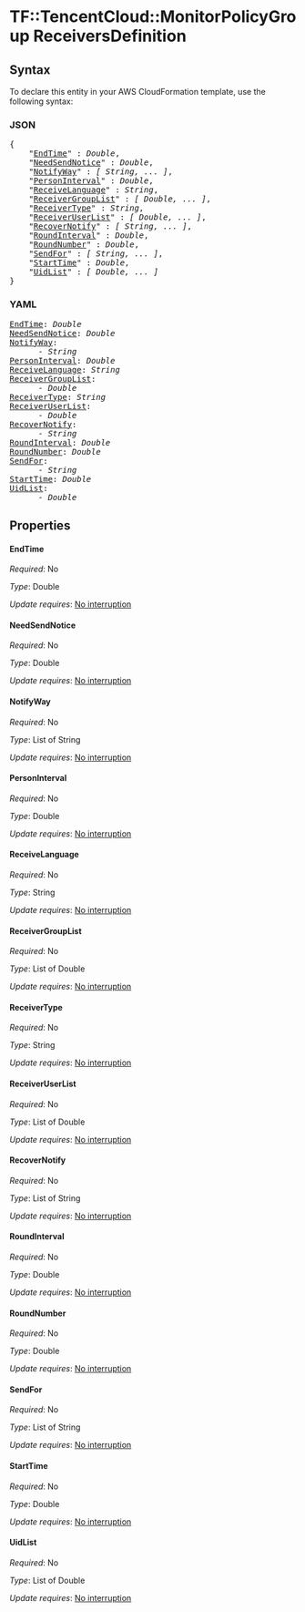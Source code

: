 # TF::TencentCloud::MonitorPolicyGroup ReceiversDefinition

## Syntax

To declare this entity in your AWS CloudFormation template, use the following syntax:

### JSON

<pre>
{
    "<a href="#endtime" title="EndTime">EndTime</a>" : <i>Double</i>,
    "<a href="#needsendnotice" title="NeedSendNotice">NeedSendNotice</a>" : <i>Double</i>,
    "<a href="#notifyway" title="NotifyWay">NotifyWay</a>" : <i>[ String, ... ]</i>,
    "<a href="#personinterval" title="PersonInterval">PersonInterval</a>" : <i>Double</i>,
    "<a href="#receivelanguage" title="ReceiveLanguage">ReceiveLanguage</a>" : <i>String</i>,
    "<a href="#receivergrouplist" title="ReceiverGroupList">ReceiverGroupList</a>" : <i>[ Double, ... ]</i>,
    "<a href="#receivertype" title="ReceiverType">ReceiverType</a>" : <i>String</i>,
    "<a href="#receiveruserlist" title="ReceiverUserList">ReceiverUserList</a>" : <i>[ Double, ... ]</i>,
    "<a href="#recovernotify" title="RecoverNotify">RecoverNotify</a>" : <i>[ String, ... ]</i>,
    "<a href="#roundinterval" title="RoundInterval">RoundInterval</a>" : <i>Double</i>,
    "<a href="#roundnumber" title="RoundNumber">RoundNumber</a>" : <i>Double</i>,
    "<a href="#sendfor" title="SendFor">SendFor</a>" : <i>[ String, ... ]</i>,
    "<a href="#starttime" title="StartTime">StartTime</a>" : <i>Double</i>,
    "<a href="#uidlist" title="UidList">UidList</a>" : <i>[ Double, ... ]</i>
}
</pre>

### YAML

<pre>
<a href="#endtime" title="EndTime">EndTime</a>: <i>Double</i>
<a href="#needsendnotice" title="NeedSendNotice">NeedSendNotice</a>: <i>Double</i>
<a href="#notifyway" title="NotifyWay">NotifyWay</a>: <i>
      - String</i>
<a href="#personinterval" title="PersonInterval">PersonInterval</a>: <i>Double</i>
<a href="#receivelanguage" title="ReceiveLanguage">ReceiveLanguage</a>: <i>String</i>
<a href="#receivergrouplist" title="ReceiverGroupList">ReceiverGroupList</a>: <i>
      - Double</i>
<a href="#receivertype" title="ReceiverType">ReceiverType</a>: <i>String</i>
<a href="#receiveruserlist" title="ReceiverUserList">ReceiverUserList</a>: <i>
      - Double</i>
<a href="#recovernotify" title="RecoverNotify">RecoverNotify</a>: <i>
      - String</i>
<a href="#roundinterval" title="RoundInterval">RoundInterval</a>: <i>Double</i>
<a href="#roundnumber" title="RoundNumber">RoundNumber</a>: <i>Double</i>
<a href="#sendfor" title="SendFor">SendFor</a>: <i>
      - String</i>
<a href="#starttime" title="StartTime">StartTime</a>: <i>Double</i>
<a href="#uidlist" title="UidList">UidList</a>: <i>
      - Double</i>
</pre>

## Properties

#### EndTime

_Required_: No

_Type_: Double

_Update requires_: [No interruption](https://docs.aws.amazon.com/AWSCloudFormation/latest/UserGuide/using-cfn-updating-stacks-update-behaviors.html#update-no-interrupt)

#### NeedSendNotice

_Required_: No

_Type_: Double

_Update requires_: [No interruption](https://docs.aws.amazon.com/AWSCloudFormation/latest/UserGuide/using-cfn-updating-stacks-update-behaviors.html#update-no-interrupt)

#### NotifyWay

_Required_: No

_Type_: List of String

_Update requires_: [No interruption](https://docs.aws.amazon.com/AWSCloudFormation/latest/UserGuide/using-cfn-updating-stacks-update-behaviors.html#update-no-interrupt)

#### PersonInterval

_Required_: No

_Type_: Double

_Update requires_: [No interruption](https://docs.aws.amazon.com/AWSCloudFormation/latest/UserGuide/using-cfn-updating-stacks-update-behaviors.html#update-no-interrupt)

#### ReceiveLanguage

_Required_: No

_Type_: String

_Update requires_: [No interruption](https://docs.aws.amazon.com/AWSCloudFormation/latest/UserGuide/using-cfn-updating-stacks-update-behaviors.html#update-no-interrupt)

#### ReceiverGroupList

_Required_: No

_Type_: List of Double

_Update requires_: [No interruption](https://docs.aws.amazon.com/AWSCloudFormation/latest/UserGuide/using-cfn-updating-stacks-update-behaviors.html#update-no-interrupt)

#### ReceiverType

_Required_: No

_Type_: String

_Update requires_: [No interruption](https://docs.aws.amazon.com/AWSCloudFormation/latest/UserGuide/using-cfn-updating-stacks-update-behaviors.html#update-no-interrupt)

#### ReceiverUserList

_Required_: No

_Type_: List of Double

_Update requires_: [No interruption](https://docs.aws.amazon.com/AWSCloudFormation/latest/UserGuide/using-cfn-updating-stacks-update-behaviors.html#update-no-interrupt)

#### RecoverNotify

_Required_: No

_Type_: List of String

_Update requires_: [No interruption](https://docs.aws.amazon.com/AWSCloudFormation/latest/UserGuide/using-cfn-updating-stacks-update-behaviors.html#update-no-interrupt)

#### RoundInterval

_Required_: No

_Type_: Double

_Update requires_: [No interruption](https://docs.aws.amazon.com/AWSCloudFormation/latest/UserGuide/using-cfn-updating-stacks-update-behaviors.html#update-no-interrupt)

#### RoundNumber

_Required_: No

_Type_: Double

_Update requires_: [No interruption](https://docs.aws.amazon.com/AWSCloudFormation/latest/UserGuide/using-cfn-updating-stacks-update-behaviors.html#update-no-interrupt)

#### SendFor

_Required_: No

_Type_: List of String

_Update requires_: [No interruption](https://docs.aws.amazon.com/AWSCloudFormation/latest/UserGuide/using-cfn-updating-stacks-update-behaviors.html#update-no-interrupt)

#### StartTime

_Required_: No

_Type_: Double

_Update requires_: [No interruption](https://docs.aws.amazon.com/AWSCloudFormation/latest/UserGuide/using-cfn-updating-stacks-update-behaviors.html#update-no-interrupt)

#### UidList

_Required_: No

_Type_: List of Double

_Update requires_: [No interruption](https://docs.aws.amazon.com/AWSCloudFormation/latest/UserGuide/using-cfn-updating-stacks-update-behaviors.html#update-no-interrupt)

